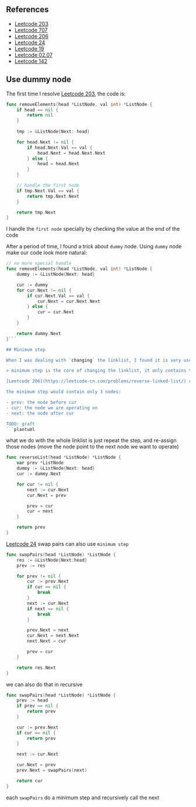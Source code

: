 
## References

- [Leetcode 203](https://leetcode-cn.com/problems/remove-linked-list-elements/)
- [Leetcode 707](https://leetcode-cn.com/problems/design-linked-list/)
- [Leetcode 206](https://leetcode-cn.com/problems/reverse-linked-list/)
- [Leetcode 24](https://leetcode-cn.com/problems/swap-nodes-in-pairs/)
- [Leetcode 19](https://leetcode-cn.com/problems/remove-nth-node-from-end-of-list/)
- [Leetcode 02.07](https://leetcode-cn.com/problems/intersection-of-two-linked-lists-lcci/)
- [Leetcode 142](https://leetcode-cn.com/problems/linked-list-cycle-ii/)

## Use dummy node

The first time I resolve [Leetcode 203](https://leetcode-cn.com/problems/remove-linked-list-elements/), the code is:

```go
func removeElements(head *ListNode, val int) *ListNode {
    if head == nil {
        return nil
    }
    
    tmp := &ListNode{Next: head}

    for head.Next != nil {
        if head.Next.Val == val {
            head.Next = head.Next.Next
        } else {
            head = head.Next
        }
    }

    // handle the first node
    if tmp.Next.Val == val {
        return tmp.Next.Next
    }

    return tmp.Next
}
```

I handle the `first node` specially by checking the value at the end of the code

After a period of time, I found a trick about `dummy` node. Using `dummy` node make our code look more natural:

```go
// no more special handle
func removeElements(head *ListNode, val int) *ListNode {
    dummy := &ListNode{Next: head}

    cur := dummy
    for cur.Next != nil {
        if cur.Next.Val == val {
            cur.Next = cur.Next.Next
        } else {
            cur = cur.Next
        }
    }

    return dummy.Next
}```

## Minimum step

When I was dealing with `changing` the linklist, I found it is very useful to solve the problem by repeating the `minimum step`

> minimum step is the core of changing the linklist, it only contains the necessary node to finish the step

[Leetcode 206](https://leetcode-cn.com/problems/reverse-linked-list/) reverse the linklist

the minimum step would contain only 3 nodes:

- prev: the node before cur
- cur: the node we are operating on
- next: the node after cur

TODO: graft
```plantuml

```

what we do with the whole linklist is just repeat the step, and re-assign those nodes (move the node point to the next node we want to operate)

```go
func reverseList(head *ListNode) *ListNode {
    var prev *ListNode
    dummy := &ListNode{Next: head}
    cur := dummy.Next

    for cur != nil {
        next := cur.Next
        cur.Next = prev

        prev = cur
        cur = next
    }

    return prev
}
```

[Leetcode 24](https://leetcode-cn.com/problems/swap-nodes-in-pairs/) swap pairs can also use `minimum step`

```go
func swapPairs(head *ListNode) *ListNode {
    res := &ListNode{Next:head}
    prev := res

    for prev != nil {
        cur := prev.Next
        if cur == nil {
            break
        }
        next := cur.Next
        if next == nil {
            break
        }

        prev.Next = next
        cur.Next = next.Next
        next.Next = cur

        prev = cur
    }

    return res.Next
}
```

we can also do that in recursive

```go
func swapPairs(head *ListNode) *ListNode {
    prev := head
    if prev == nil {
        return prev
    }

    cur := prev.Next
    if cur == nil {
        return prev
    }

    next := cur.Next

    cur.Next = prev
    prev.Next = swapPairs(next)

    return cur
}
```

each `swapPairs` do a minimum step and recursively call the next


